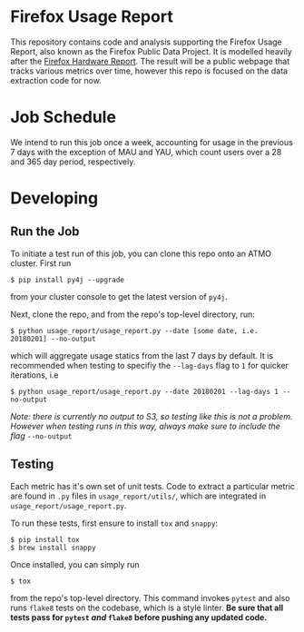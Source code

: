 # Firefox Usage Report

This repository contains code and analysis supporting the Firefox Usage Report, also known as the Firefox Public Data Project. It is modelled heavily after the [Firefox Hardware Report](https://hardware.metrics.mozilla.com/). The result will be a public webpage that tracks various metrics over time, however this repo is focused on the data extraction code for now.


# Job Schedule

We intend to run this job once a week, accounting for usage in the previous 7 days with the exception of MAU and YAU, which count users over a 28 and 365 day period, respectively.


# Developing

## Run the Job

To initiate a test run of this job, you can clone this repo onto an ATMO cluster. First run

	$ pip install py4j --upgrade

from your cluster console to get the latest version of `py4j`.


Next, clone the repo, and from the repo's top-level directory, run:
	
	$ python usage_report/usage_report.py --date [some date, i.e. 20180201] --no-output
	
which will aggregate usage statics from the last 7 days by default. It is recommended when testing to specifiy the `--lag-days` flag to `1` for quicker iterations, i.e

	$ python usage_report/usage_report.py --date 20180201 --lag-days 1 --no-output
	
*Note: there is currently no output to S3, so testing like this is not a problem. However when testing runs in this way, always make sure to include the flag* `--no-output`
	
## Testing

Each metric has it's own set of unit tests. Code to extract a particular metric are found in `.py` files in `usage_report/utils/`, which are integrated in `usage_report/usage_report.py`.

To run these tests, first ensure to install `tox` and `snappy`:

	$ pip install tox
	$ brew install snappy
	

Once installed, you can simply run 

	$ tox
	
from the repo's top-level directory. This command invokes `pytest` and also runs `flake8` tests on the codebase, which is a style linter. **Be sure that all tests pass for `pytest` *and* `flake8` before pushing any updated code.**

